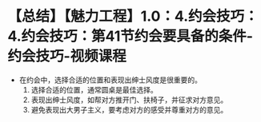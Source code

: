 # 【总结】【魅力工程】1.0：4.约会技巧：4.约会技巧：第41节约会要具备的条件-约会技巧-视频课程

-   在约会中，选择合适的位置和表现出绅士风度是很重要的。
    1.  选择合适的位置，通常圆桌是最佳选择。
    2.  表现出绅士风度，如帮对方推开门、扶椅子，并征求对方意见。
    3.  避免表现出大男子主义，要考虑对方的感受并尊重对方的意见。
